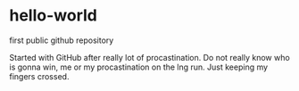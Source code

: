 # hello-world
first public github repository

Started with GitHub after really lot of procastination. Do not really know who is gonna win, me or my procastination on the lng run. Just keeping my fingers crossed.

